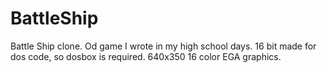 BattleShip
==========

Battle Ship clone. Od game I wrote in my high school days. 16 bit made for dos code, so dosbox is required. 640x350 16 color EGA graphics.